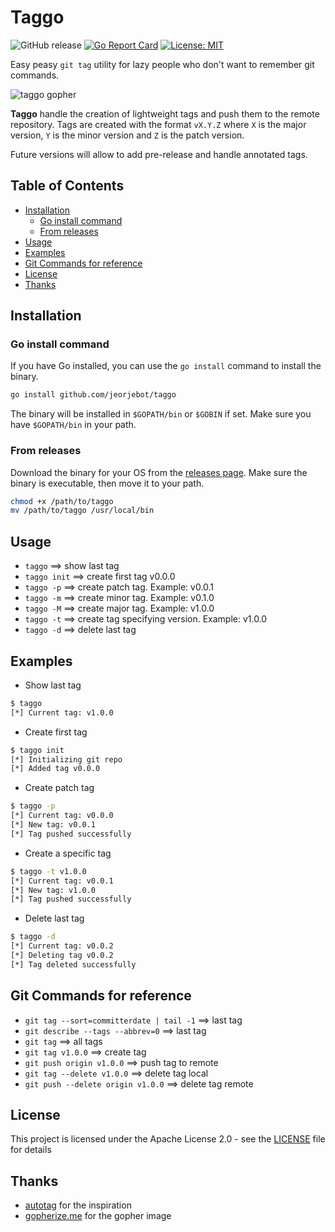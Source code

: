 # Taggo


![GitHub release](https://img.shields.io/github/release/jeorjebot/taggo.svg)
[![Go Report Card](https://goreportcard.com/badge/github.com/jeorjebot/taggo)](https://goreportcard.com/report/github.com/jeorjebot/taggo)
[![License: MIT](https://img.shields.io/badge/License-MIT-yellow.svg)](https://opensource.org/licenses/MIT)
<!-- [![GoDoc](https://godoc.org/github.com/jeorje/taggo?status.svg)](https://godoc.org/github.com/jeorjebot/taggo) -->

Easy peasy `git tag` utility for lazy people who don't want to remember git commands.

![taggo gopher](https://www.jeorje.net/images/taggo.png)

**Taggo** handle the creation of lightweight tags and push them to the remote repository.
Tags are created with the format `vX.Y.Z` where `X` is the major version, `Y` is the minor version and `Z` is the patch version.

Future versions will allow to add pre-release and handle annotated tags.

## Table of Contents

- [Installation](#installation)
  - [Go install command](#go-install-command)
  - [From releases](#from-releases)
- [Usage](#usage)
- [Examples](#examples)
- [Git Commands for reference](#git-commands-for-reference)
- [License](#license)
- [Thanks](#thanks)

## Installation
### Go install command
If you have Go installed, you can use the `go install` command to install the binary.

```bash
go install github.com/jeorjebot/taggo
```
The binary will be installed in `$GOPATH/bin` or `$GOBIN` if set.
Make sure you have `$GOPATH/bin` in your path.

### From releases
Download the binary for your OS from the [releases page](https://github.com/jeorjebot/taggo/releases).
Make sure the binary is executable, then move it to your path.

```bash
chmod +x /path/to/taggo
mv /path/to/taggo /usr/local/bin
```


## Usage
- `taggo` ==> show last tag
- `taggo init` ==> create first tag v0.0.0
- `taggo -p` ==> create patch tag. Example: v0.0.1
- `taggo -m` ==> create minor tag. Example: v0.1.0
- `taggo -M` ==> create major tag. Example: v1.0.0
- `taggo -t` ==> create tag specifying version. Example: v1.0.0
- `taggo -d` ==> delete last tag

## Examples
- Show last tag
```bash
$ taggo
[*] Current tag: v1.0.0
```

- Create first tag
```bash
$ taggo init
[*] Initializing git repo
[*] Added tag v0.0.0
```

- Create patch tag
```bash
$ taggo -p
[*] Current tag: v0.0.0
[*] New tag: v0.0.1
[*] Tag pushed successfully
```

- Create a specific tag
```bash
$ taggo -t v1.0.0
[*] Current tag: v0.0.1
[*] New tag: v1.0.0
[*] Tag pushed successfully
```

- Delete last tag
```bash
$ taggo -d
[*] Current tag: v0.0.2
[*] Deleting tag v0.0.2
[*] Tag deleted successfully
```

## Git Commands for reference
- `git tag --sort=committerdate | tail -1` ==> last tag
- `git describe --tags --abbrev=0` ==> last tag 
- `git tag` ==> all tags
- `git tag v1.0.0` ==> create tag
- `git push origin v1.0.0` ==> push tag to remote
- `git tag --delete v1.0.0` ==> delete tag local
- `git push --delete origin v1.0.0` ==> delete tag remote

## License
This project is licensed under the Apache License 2.0 - see the [LICENSE](LICENSE.md) file for details

## Thanks
- [autotag](https://github.com/pantheon-systems/autotag) for the inspiration
- [gopherize.me](https://gopherize.me/) for the gopher image